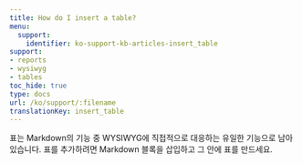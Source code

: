```yaml
---
title: How do I insert a table?
menu:
  support:
    identifier: ko-support-kb-articles-insert_table
support:
- reports
- wysiwyg
- tables
toc_hide: true
type: docs
url: /ko/support/:filename
translationKey: insert_table
---
```

표는 Markdown의 기능 중 WYSIWYG에 직접적으로 대응하는 유일한 기능으로 남아 있습니다. 표를 추가하려면 Markdown 블록을 삽입하고 그 안에 표를 만드세요.
